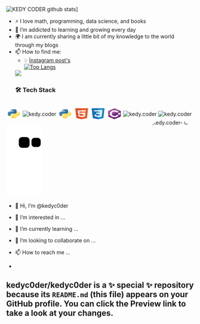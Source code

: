 
![KEDY CODER github stats](https://github-readme-stats.vercel.app/api?username=kedyc0der&count_private=true&show_icons=true&theme=radical&hide_rank=false)]

- :zap: I love math, programming, data science, and books
- 🌱 I’m addicted to learning and growing every day
- :earth_africa: I am currently sharing a little bit of my knowledge to the world through my blogs
- 📫 How to find me: 
  - :bulb: [İnstagram post's](https://instagram.com/kedy.coder)
<br>[![Top Langs](https://github-readme-stats.vercel.app/api/top-langs/?username=kedyc0der)](https://github.com/kedyc0der//github-readme-stats)
  <img src="https://shields-io-visitor-counter.herokuapp.com/badge?page=kedyc0der&style=for-the-badge">
  <h3>🛠  Tech Stack</h3>
<div style="display: inline_block"><br>
    <img align="center" alt="kedy.coder" height="30" width="40" src="https://raw.githubusercontent.com/devicons/devicon/master/icons/python/python-original.svg">
 <img align="center" alt="kedy.coder" height="30" width="40" src="https://cdn.jsdelivr.net/gh/devicons/devicon/icons/php/php-original.svg"/>
  <img align="center" alt="kedy.coder" height="30" width="40" src="https://raw.githubusercontent.com/devicons/devicon/master/icons/python/python-original.svg">
  <img align="center" alt="kedy.coder" height="30" width="40" src="https://raw.githubusercontent.com/devicons/devicon/master/icons/html5/html5-original.svg">
  <img align="center" alt="kedy.coder" height="30" width="40" src="https://raw.githubusercontent.com/devicons/devicon/master/icons/css3/css3-original.svg">
  <img align="center" alt="kedy.coder" height="30" width="40" src="https://raw.githubusercontent.com/devicons/devicon/master/icons/csharp/csharp-original.svg">
  <img align="center" alt="kedy.coder" height="30" width="40" src="https://cdn.jsdelivr.net/gh/devicons/devicon/icons/perl/perl-original.svg" />
    <img align="center" alt="kedy.coder" height="30" width="40" src="https://cdn.jsdelivr.net/gh/devicons/devicon/icons/bootstrap/bootstrap-original.svg" />
  <img align="right" alt="kedy.coder- CAT " height="150" style="border-radius:50px;" src="http://www.fc1492.com/wp-content/uploads/2017/06/tumblr_ook9ah2gfS1u6n4kao1_500.gif">

  ![Snake animation](https://github.com/AyseErdanisman/AyseErdanisman/blob/output/github-contribution-grid-snake.svg)

- 👋 Hi, I’m @kedyc0der
- 👀 I’m interested in ...
- 🌱 I’m currently learning ...
- 💞️ I’m looking to collaborate on ...
- 📫 How to reach me ...

-
kedyc0der/kedyc0der is a ✨ special ✨ repository because its `README.md` (this file) appears on your GitHub profile.
You can click the Preview link to take a look at your changes.
-
